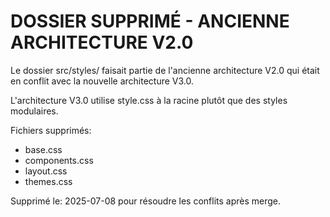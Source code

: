 # DOSSIER SUPPRIMÉ - ANCIENNE ARCHITECTURE V2.0

Le dossier src/styles/ faisait partie de l'ancienne architecture V2.0 qui était en conflit avec la nouvelle architecture V3.0.

L'architecture V3.0 utilise style.css à la racine plutôt que des styles modulaires.

Fichiers supprimés:
- base.css
- components.css
- layout.css  
- themes.css

Supprimé le: 2025-07-08 pour résoudre les conflits après merge.

